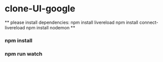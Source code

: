 # clone-UI-google
** please install dependencies:
npm install livereload
npm install connect-livereload
npm install nodemon **

### npm install

### npm run watch
